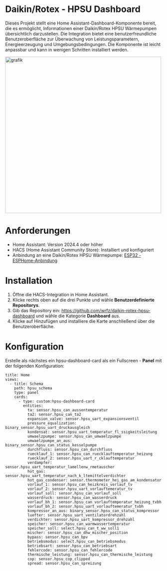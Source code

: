 # Daikin/Rotex - HPSU Dashboard

Dieses Projekt stellt eine Home Assistant-Dashboard-Komponente bereit, die es ermöglicht, Informationen einer Daikin/Rotex HPSU Wärmepumpen übersichtlich darzustellen. Die Integration bietet eine benutzerfreundliche Benutzeroberfläche zur Überwachung von Leistungsparametern, Energieerzeugung und Umgebungsbedingungen. Die Komponente ist leicht anpassbar und kann in wenigen Schritten installiert werden.

<img src="https://github.com/user-attachments/assets/ee3f0226-8207-433d-90dc-95f7b17109de" alt="grafik" width="500" />

# Anforderungen

- Home Assistant: Version 2024.4 oder höher
- HACS (Home Assistant Community Store): Installiert und konfiguriert
- Anbindung an eine Daikin/Rotex HPSU Wärmepumpe: [ESP32 - ESPHome-Anbindung](https://github.com/Trunks1982/Daikin-Rotex-HPSU-CAN)

# Installation

1) Öffne die HACS-Integration in Home Assistant.
2) Klicke rechts oben auf die drei Punkte und wähle **Benutzerdefinierte Repositorys**.
3) Gib das Repository ein: https://github.com/wrfz/daikin-rotex-hpsu-dashboard und wähle die Kategorie **Dashboard** aus.
4) Klicke auf Hinzufügen und installiere die Karte anschließend über die Benutzeroberfläche.

# Konfiguration

Erstelle als nächstes ein hpsu-dashboard-card als ein Fullscreen - **Panel** mit der folgenden Konfiguration:

    title: Home
    views:
      - title: Schema
        path: hpsu_schema
        type: panel
        cards:
          - type: custom:hpsu-dashboard-card
            entities:
              ta: sensor.hpsu_can_aussentemperatur
              ta2: sensor.hpsu_can_ta2
              expansion_valve: sensor.hpsu_uart_expansionsventil
              pressure_equalization: binary_sensor.hpsu_uart_druckausgleich
              kondensat: sensor.hpsu_uart_temperatur_fl_ssigkeitsleitung
              umwaelzpumpe: sensor.hpsu_can_umwaelzpumpe
              umwaelzpumpe_an_aus: binary_sensor.hpsu_can_status_kesselpumpe
              durchfluss: sensor.hpsu_can_durchfluss
              ruecklauf_1: sensor.hpsu_can_ruecklauftemperatur_heizung
              ruecklauf_2: sensor.hpsu_uart_r_cklauftemperatur
              verdampfer: sensor.hpsu_uart_temperatur_lamellenw_rmetauscher
              hot_gas: sensor.hpsu_uart_temperatur_nach_k_ltemittelverdichter
              hot_gas_condenser: sensor.thermometer_hei_gas_am_kondensator
              vorlauf_1: sensor.hpsu_can_heizkreis_vorlauf_tv
              vorlauf_2: sensor.hpsu_uart_vorlauftemeratur_tv
              vorlauf_soll: sensor.hpsu_can_vorlauf_soll
              wasserdruck: sensor.hpsu_can_wasserdruck
              vorlauf_bh_1: sensor.hpsu_can_vorlauftemperatur_heizung_tvbh
              vorlauf_bh_2: sensor.hpsu_uart_vorlauftemeratur_tvbh
              kompressor_an_aus: binary_sensor.hpsu_can_status_kompressor
              luefter: sensor.hpsu_uart_ventilatordrehzahl
              verdichter: sensor.hpsu_uart_kompressor_drehzahl
              speicher: sensor.hpsu_can_warmwassertemperatur
              speicher_soll: select.hpsu_can_t_ww_soll1
              mischer: sensor.hpsu_can_dhw_mischer_position
              bypass: sensor.hpsu_can_bpv
              betriebsmodus: select.hpsu_can_betriebsmodus
              betriebsart: sensor.hpsu_can_betriebsart
              fehlercode: sensor.hpsu_can_fehlercode
              thermische_leistung: sensor.hpsu_can_thermische_leistung
              cop: sensor.hpsu_cop_clipped
              spread: sensor.hpsu_can_spreizung

